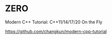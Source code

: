 # ZERO

Modern C++ Tutorial: C++11/14/17/20 On the Fly  


https://github.com/changkun/modern-cpp-tutorial  
